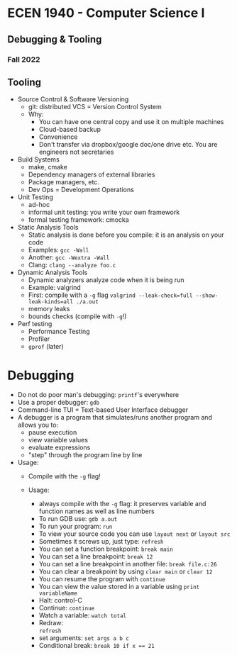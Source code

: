 
# ECEN 1940 - Computer Science I
## Debugging & Tooling
### Fall 2022

## Tooling

* Source Control & Software Versioning
  * git: distributed VCS = Version Control System
  * Why:
    * You can have one central copy and use it on multiple machines
    * Cloud-based backup
    * Convenience
    * Don't transfer via dropbox/google doc/one drive etc.  You are engineers not secretaries
* Build Systems
  * make, cmake
  * Dependency managers of external libraries
  * Package managers, etc.
  * Dev Ops = Development Operations
* Unit Testing
  * ad-hoc
  * informal unit testing: you write your own framework
  * formal testing framework: cmocka
* Static Analysis Tools
  * Static analysis is done before you compile: it is an analysis on  your code
  * Examples: `gcc -Wall`
  * Another: `gcc -Wextra -Wall`
  * Clang: `clang --analyze foo.c`
* Dynamic Analysis Tools
  * Dynamic analyzers analyze code when it is being run
  * Example: valgrind
  * First: compile with a `-g` flag
  `valgrind --leak-check=full --show-leak-kinds=all ./a.out`
  * memory leaks
  * bounds checks (compile with `-g`!)
* Perf testing
  * Performance Testing
  * Profiler
  * `gprof` (later)

# Debugging

* Do not do poor man's debugging: `printf`'s everywhere
* Use a proper debugger: `gdb`
* Command-line TUI = Text-based User Interface debugger
* A debugger is a program that simulates/runs another program and allows you to:
  * pause execution
  * view variable values
  * evaluate expressions
  * "step" through the program line by line
* Usage:
  * Compile with the `-g` flag!

  * Usage:
    * always compile with the `-g` flag: it preserves variable and function names as well as line numbers
    * To run GDB use: `gdb a.out`
    * To run your program: `run`
    * To view your source code you can use `layout next` or `layout src`
    * Sometimes it screws up, just type: `refresh`  
    * You can set a function breakpoint: `break main`
    * You can set a line breakpoint: `break 12`
    * You can set a line breakpoint in another file: `break file.c:26`
    * You can clear a breakpoint by using `clear main` or `clear 12`
    * You can resume the program with `continue`
    * You can view the value stored in a variable using `print variableName`
    * Halt: control-C
    * Continue:
    `continue`
    * Watch a variable:
    `watch total`
    * Redraw:   
    `refresh`
    * set arguments:
    `set args a b c`
    * Conditional break:
    `break 10 if x == 21`

```text







```
